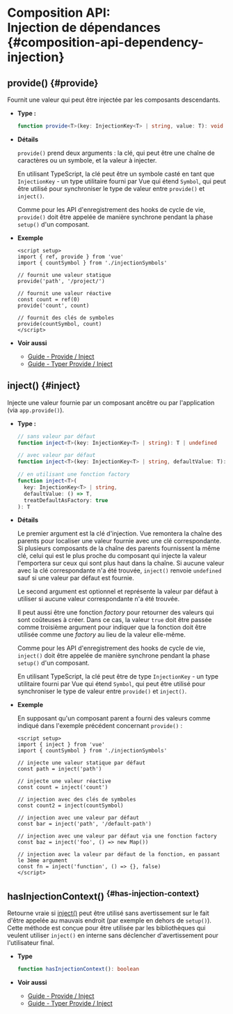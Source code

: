 # Composition API: <br>Injection de dépendances {#composition-api-dependency-injection}

## provide() {#provide}

Fournit une valeur qui peut être injectée par les composants descendants.

- **Type :**

  ```ts
  function provide<T>(key: InjectionKey<T> | string, value: T): void
  ```

- **Détails**

  `provide()` prend deux arguments : la clé, qui peut être une chaîne de caractères ou un symbole, et la valeur à injecter.

  En utilisant TypeScript, la clé peut être un symbole casté en tant que `InjectionKey` - un type utilitaire fourni par Vue qui étend `Symbol`, qui peut être utilisé pour synchroniser le type de valeur entre `provide()` et `inject()`.

  Comme pour les API d'enregistrement des hooks de cycle de vie, `provide()` doit être appelée de manière synchrone pendant la phase `setup()` d'un composant.

- **Exemple**

  ```vue
  <script setup>
  import { ref, provide } from 'vue'
  import { countSymbol } from './injectionSymbols'

  // fournit une valeur statique
  provide('path', '/project/')

  // fournit une valeur réactive
  const count = ref(0)
  provide('count', count)

  // fournit des clés de symboles
  provide(countSymbol, count)
  </script>
  ```

- **Voir aussi**
  - [Guide - Provide / Inject](/guide/components/provide-inject)
  - [Guide - Typer Provide / Inject](/guide/typescript/composition-api#typing-provide-inject) <sup class="vt-badge ts" />

## inject() {#inject}

Injecte une valeur fournie par un composant ancêtre ou par l'application (via `app.provide()`).

- **Type :**

  ```ts
  // sans valeur par défaut
  function inject<T>(key: InjectionKey<T> | string): T | undefined

  // avec valeur par défaut
  function inject<T>(key: InjectionKey<T> | string, defaultValue: T): T

  // en utilisant une fonction factory
  function inject<T>(
    key: InjectionKey<T> | string,
    defaultValue: () => T,
    treatDefaultAsFactory: true
  ): T
  ```

- **Détails**

  Le premier argument est la clé d'injection. Vue remontera la chaîne des parents pour localiser une valeur fournie avec une clé correspondante. Si plusieurs composants de la chaîne des parents fournissent la même clé, celui qui est le plus proche du composant qui injecte la valeur l'emportera sur ceux qui sont plus haut dans la chaîne. Si aucune valeur avec la clé correspondante n'a été trouvée, `inject()` renvoie `undefined` sauf si une valeur par défaut est fournie.

  Le second argument est optionnel et représente la valeur par défaut à utiliser si aucune valeur correspondante n'a été trouvée.

  Il peut aussi être une fonction _factory_ pour retourner des valeurs qui sont coûteuses à créer. Dans ce cas, la valeur `true` doit être passée comme troisième argument pour indiquer que la fonction doit être utilisée comme une _factory_ au lieu de la valeur elle-même.

  Comme pour les API d'enregistrement des hooks de cycle de vie, `inject()` doit être appelée de manière synchrone pendant la phase `setup()` d'un composant.

  En utilisant TypeScript, la clé peut être de type `InjectionKey` - un type utilitaire fourni par Vue qui étend `Symbol`, qui peut être utilisé pour synchroniser le type de valeur entre `provide()` et `inject()`.

- **Exemple**

  En supposant qu'un composant parent a fourni des valeurs comme indiqué dans l'exemple précédent concernant `provide()` :

  ```vue
  <script setup>
  import { inject } from 'vue'
  import { countSymbol } from './injectionSymbols'

  // injecte une valeur statique par défaut
  const path = inject('path')

  // injecte une valeur réactive
  const count = inject('count')

  // injection avec des clés de symboles
  const count2 = inject(countSymbol)

  // injection avec une valeur par défaut
  const bar = inject('path', '/default-path')

  // injection avec une valeur par défaut via une fonction factory
  const baz = inject('foo', () => new Map())

  // injection avec la valeur par défaut de la fonction, en passant le 3ème argument
  const fn = inject('function', () => {}, false)
  </script>
  ```

## hasInjectionContext() <sup class="vt-badge" data-text="3.3+" /> {#has-injection-context}

Retourne vraie si [inject()](#inject) peut être utilisé sans avertissement sur le fait d'être appelée au mauvais endroit (par exemple en dehors de `setup()`). Cette méthode est conçue pour être utilisée par les bibliothèques qui veulent utiliser `inject()` en interne sans déclencher d'avertissement pour l'utilisateur final.

- **Type**

  ```ts
  function hasInjectionContext(): boolean
  ```

- **Voir aussi**
  - [Guide - Provide / Inject](/guide/components/provide-inject)
  - [Guide - Typer Provide / Inject](/guide/typescript/composition-api#typing-provide-inject) <sup class="vt-badge ts" />
